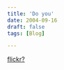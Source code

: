 ```yaml
---
title: 'Do you'
date: 2004-09-16
draft: false
tags: [Blog]

---
```


[flickr?](http://www.flickr.com/)